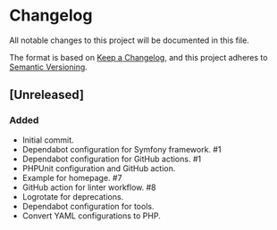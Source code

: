 # Changelog

All notable changes to this project will be documented in this file.

The format is based on [Keep a Changelog](https://keepachangelog.com/en/1.1.0/),
and this project adheres to [Semantic Versioning](https://semver.org/spec/v2.0.0.html).

## [Unreleased]

### Added

- Initial commit.
- Dependabot configuration for Symfony framework. #1
- Dependabot configuration for GitHub actions. #1
- PHPUnit configuration and GitHub action.
- Example for homepage. #7
- GitHub action for linter workflow. #8
- Logrotate for deprecations.
- Dependabot configuration for tools.
- Convert YAML configurations to PHP.
